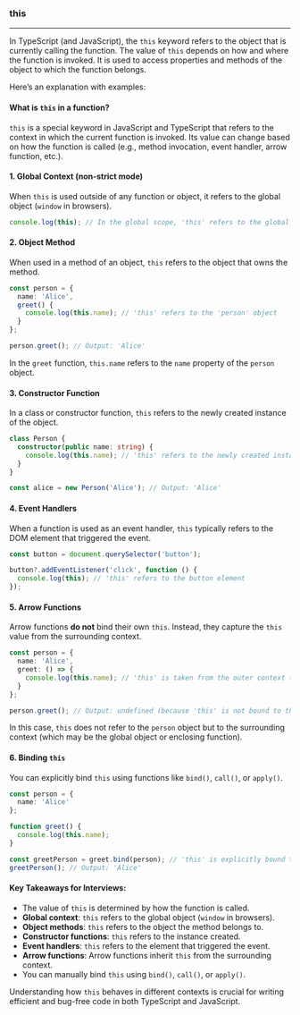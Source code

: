 ### this
----

In TypeScript (and JavaScript), the `this` keyword refers to the object that is currently calling the function. The value of `this` depends on how and where the function is invoked. It is used to access properties and methods of the object to which the function belongs.

Here’s an explanation with examples:


#### What is `this` in a function?

`this` is a special keyword in JavaScript and TypeScript that refers to the context in which the current function is invoked. Its value can change based on how the function is called (e.g., method invocation, event handler, arrow function, etc.).

#### 1. **Global Context** (non-strict mode)

When `this` is used outside of any function or object, it refers to the global object (`window` in browsers).

```typescript
console.log(this); // In the global scope, 'this' refers to the global object (window in browsers)
```

#### 2. **Object Method**

When used in a method of an object, `this` refers to the object that owns the method.

```typescript
const person = {
  name: 'Alice',
  greet() {
    console.log(this.name); // 'this' refers to the 'person' object
  }
};

person.greet(); // Output: 'Alice'
```

In the `greet` function, `this.name` refers to the `name` property of the `person` object.

#### 3. **Constructor Function**

In a class or constructor function, `this` refers to the newly created instance of the object.

```typescript
class Person {
  constructor(public name: string) {
    console.log(this.name); // 'this' refers to the newly created instance
  }
}

const alice = new Person('Alice'); // Output: 'Alice'
```

#### 4. **Event Handlers**

When a function is used as an event handler, `this` typically refers to the DOM element that triggered the event.

```typescript
const button = document.querySelector('button');

button?.addEventListener('click', function () {
  console.log(this); // 'this' refers to the button element
});
```

#### 5. **Arrow Functions**

Arrow functions **do not** bind their own `this`. Instead, they capture the `this` value from the surrounding context.

```typescript
const person = {
  name: 'Alice',
  greet: () => {
    console.log(this.name); // 'this' is taken from the outer context (global object)
  }
};

person.greet(); // Output: undefined (because 'this' is not bound to the 'person' object)
```

In this case, `this` does not refer to the `person` object but to the surrounding context (which may be the global object or enclosing function).

#### 6. **Binding `this`**

You can explicitly bind `this` using functions like `bind()`, `call()`, or `apply()`.

```typescript
const person = {
  name: 'Alice'
};

function greet() {
  console.log(this.name);
}

const greetPerson = greet.bind(person); // 'this' is explicitly bound to 'person'
greetPerson(); // Output: 'Alice'
```

#### Key Takeaways for Interviews:
- The value of `this` is determined by how the function is called.
- **Global context**: `this` refers to the global object (`window` in browsers).
- **Object methods**: `this` refers to the object the method belongs to.
- **Constructor functions**: `this` refers to the instance created.
- **Event handlers**: `this` refers to the element that triggered the event.
- **Arrow functions**: Arrow functions inherit `this` from the surrounding context.
- You can manually bind `this` using `bind()`, `call()`, or `apply()`.

Understanding how `this` behaves in different contexts is crucial for writing efficient and bug-free code in both TypeScript and JavaScript.